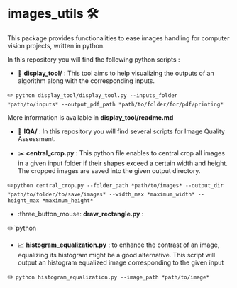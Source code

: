 # images_utils :hammer_and_wrench:

This package provides functionalities to ease images handling for computer vision projects, written in python.  

In this repository you will find the following python scripts : 

- :sunrise: **display_tool/** : This tool aims to help visualizing the outputs of an algorithm along with the corresponding inputs. 

:pencil2: `python display_tool/display_tool.py --inputs_folder *path/to/inputs* --output_pdf_path *path/to/folder/for/pdf/printing*`

More information is available in **display_tool/readme.md**

- :pencil: **IQA/** : In this repository you will find several scripts for Image Quality Assessment. 

- :scissors: **central_crop.py** : This python file enables to central crop all images in a given input folder if their shapes exceed a certain width and height. The cropped images are saved into the given output directory. 

:pencil2:`python central_crop.py --folder_path *path/to/images* --output_dir *path/to/folder/to/save/images* --width_max *maximum_width* --height_max *maximum_height*`

- :three_button_mouse: **draw_rectangle.py** : 

:pencil2:`python

- :chart_with_upwards_trend: **histogram_equalization.py** : to enhance the contrast of an image, equalizing its histogram might be a good alternative. This script will output an histogram equalized image corresponding to the given input

:pencil2: `python histogram_equalization.py --image_path *path/to/image*`
